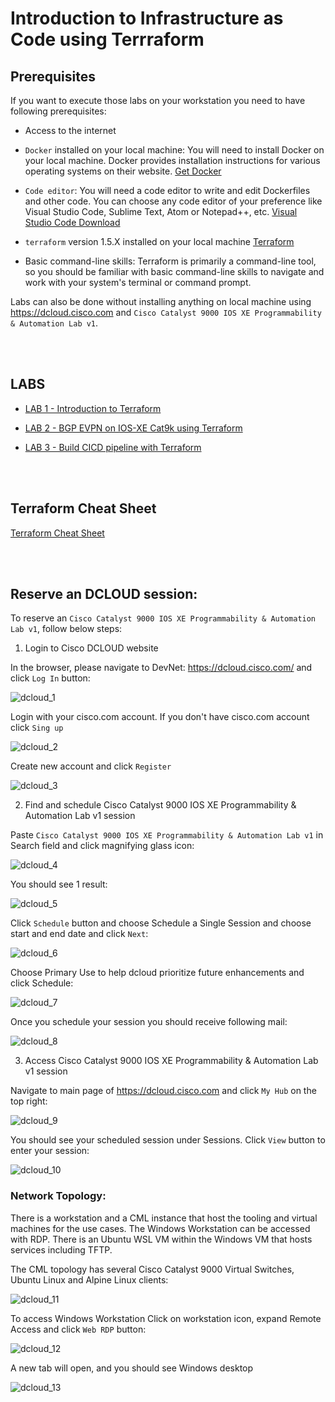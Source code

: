 # Introduction to Infrastructure as Code using Terrraform

## Prerequisites

If you want to execute those labs on your workstation you need to have following prerequisites:

- Access to the internet

- `Docker` installed on your local machine: You will need to install Docker on your local machine. Docker provides installation instructions for various operating systems on their website. [Get Docker](https://docs.docker.com/get-docker/)

- `Code editor`: You will need a code editor to write and edit Dockerfiles and other code. You can choose any code editor of your preference like Visual Studio Code, Sublime Text, Atom or Notepad++, etc. [Visual Studio Code Download](https://code.visualstudio.com/)

- `terraform` version 1.5.X installed on your local machine [Terraform](https://developer.hashicorp.com/terraform/downloads)

- Basic command-line skills: Terraform is primarily a command-line tool, so you should be familiar with basic command-line skills to navigate and work with your system's terminal or command prompt.

Labs can also be done without installing anything on local machine using https://dcloud.cisco.com and `Cisco Catalyst 9000 IOS XE Programmability & Automation Lab v1`.


<br></br>

## LABS

- [LAB 1 - Introduction to Terraform](labs/lab1/README.md)

- [LAB 2 - BGP EVPN on IOS-XE Cat9k using Terraform](labs/lab2/README.md)

- [LAB 3 - Build CICD pipeline with Terraform](labs/lab3/README.md)

<br></br>

## Terraform Cheat Sheet

[Terraform Cheat Sheet](./TerraformCheatSheet.md)

<br></br>

## Reserve an DCLOUD session:

To reserve an `Cisco Catalyst 9000 IOS XE Programmability & Automation Lab v1`, follow below steps:

1. Login to Cisco DCLOUD website

In the browser, please navigate to DevNet: https://dcloud.cisco.com/ and click `Log In` button:

![dcloud_1](images/dcloud_1.png)

Login with your cisco.com account. If you don't have cisco.com account click `Sing up`

![dcloud_2](images/dcloud_2.png)

Create new account and click `Register`

![dcloud_3](images/dcloud_3.png)

2. Find and schedule Cisco Catalyst 9000 IOS XE Programmability & Automation Lab v1 session

Paste `Cisco Catalyst 9000 IOS XE Programmability & Automation Lab v1` in Search field and click magnifying glass icon:

![dcloud_4](images/dcloud_4.png)

You should see 1 result:

![dcloud_5](images/dcloud_5.png)

Click `Schedule` button and choose Schedule a Single Session and choose start and end date and click `Next`:

![dcloud_6](images/dcloud_6.png)

Choose Primary Use to help dcloud prioritize future enhancements and click Schedule:

![dcloud_7](images/dcloud_7.png)

Once you schedule your session you should receive following mail:

![dcloud_8](images/dcloud_8.png)

3. Access Cisco Catalyst 9000 IOS XE Programmability & Automation Lab v1 session

Navigate to main page of https://dcloud.cisco.com and click `My Hub` on the top right:

![dcloud_9](images/dcloud_9.png)

You should see your scheduled session under Sessions. Click `View` button to enter your session:

![dcloud_10](images/dcloud_10.png)

### Network Topology:

There is a workstation and a CML instance that host the tooling and virtual machines for the use cases. The Windows Workstation can be accessed with RDP. There is an Ubuntu WSL VM within the Windows VM that hosts services including TFTP.

The CML topology has several Cisco Catalyst 9000 Virtual Switches, Ubuntu Linux and Alpine Linux clients:

![dcloud_11](images/dcloud_11.png)

To access Windows Workstation Click on workstation icon, expand Remote Access and click `Web RDP` button:

![dcloud_12](images/dcloud_12.png)

A new tab will open, and you should see Windows desktop

![dcloud_13](images/dcloud_13.png)
